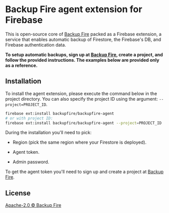 # Backup Fire agent extension for Firebase

This is open-source core of [Backup Fire](https://backupfire.dev) packed as a Firebase extension, a service that enables automatic backup of Firestore, the Firebase's DB, and Firebase authentication data.

**To setup automatic backups, sign up at [Backup Fire](https://backupfire.dev), create a project, and follow the provided instructions. The examples below are provided only as a reference.**

## Installation

To install the agent extension, please execute the command below in the project directory. You can also specify the project ID using the argument: `--project=PROJECT_ID`.

```bash
firebase ext:install backupfire/backupfire-agent
# or with project ID:
firebase ext:install backupfire/backupfire-agent --project=PROJECT_ID
```

During the installation you'll need to pick:

- Region (pick the same region where your Firestore is deployed).

- Agent token.

- Admin password.

To get the agent token you'll need to sign up and create a project at [Backup Fire](https://backupfire.dev).

## License

[Apache-2.0 © Backup Fire](./LICENSE)
